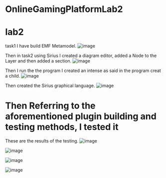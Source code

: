 # OnlineGamingPlatformLab2
# lab2 
task1 I have build EMF Metamodel.
![image](https://github.com/Thani98/OnlineGamingPlatformLab2/assets/148690401/78b3265f-73ce-4b33-8afc-d191f5d3c357)

Then in task2 using Sirius I created a diagram editor, added a Node to the Layer and then added a section.
![image](https://github.com/Thani98/OnlineGamingPlatformLab2/assets/148690401/5622a3cf-95ea-4555-b613-fee80841dcb4)

Then I run the the program I created an intense as said in the program creat a child.
![image](https://github.com/Thani98/OnlineGamingPlatformLab2/assets/148690401/3d086634-113c-43be-a55f-ea2fa98ec78d)

Then created the Sirius graphical language.
![image](https://github.com/Thani98/OnlineGamingPlatformLab2/assets/148690401/07c877bd-37ed-46f2-81e7-e160d674aff7)

# Then Referring to the aforementioned plugin building and testing methods, I tested it

These are the results of the testing.
![image](https://github.com/Thani98/OnlineGamingPlatformLab2/assets/148690401/720428c9-3966-4b3a-bd70-04db78553889)

![image](https://github.com/Thani98/OnlineGamingPlatformLab2/assets/148690401/11df6b78-e6bb-4f7c-99df-cb95546442ef)

![image](https://github.com/Thani98/OnlineGamingPlatformLab2/assets/148690401/e7d4152d-6b9d-41cc-98f4-4887adf933dd)

![image](https://github.com/Thani98/OnlineGamingPlatformLab2/assets/148690401/8f128c50-7c35-4a02-ab98-d5101796b159)




